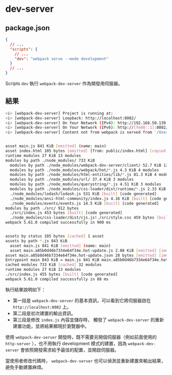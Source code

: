 # dev-server

## package.json

```json
{
  // ...
  "scripts": {
    // ...
    "dev": "webpack serve --mode development"
  }
  // ...
}
```

Scripts `dev` 執行 `webpack-dev-server` 作為開發用伺服器。

## 結果

```bash
<i> [webpack-dev-server] Project is running at:
<i> [webpack-dev-server] Loopback: http://localhost:8082/
<i> [webpack-dev-server] On Your Network (IPv4): http://192.168.50.139:8082/
<i> [webpack-dev-server] On Your Network (IPv6): http://[fe80::1]:8082/
<i> [webpack-dev-server] Content not from webpack is served from '/Users/PeterChen/Documents/code/book-webpack-examples/v5/ch02-getting-started/02-first-webpack/dev-server/public' directory


asset main.js 841 KiB [emitted] (name: main)
asset index.html 105 bytes [emitted] [from: public/index.html] [copied]
runtime modules 27 KiB 13 modules
modules by path ./node_modules/ 733 KiB
  modules by path ./node_modules/webpack-dev-server/client/ 52.7 KiB 12 modules
  modules by path ./node_modules/webpack/hot/*.js 4.3 KiB 4 modules
  modules by path ./node_modules/html-entities/lib/*.js 81.3 KiB 4 modules
  modules by path ./node_modules/url/ 37.4 KiB 3 modules
  modules by path ./node_modules/querystring/*.js 4.51 KiB 3 modules
  modules by path ./node_modules/css-loader/dist/runtime/*.js 2.33 KiB 2 modules
  ./node_modules/lodash/lodash.js 531 KiB [built] [code generated]
  ./node_modules/ansi-html-community/index.js 4.16 KiB [built] [code generated]
  ./node_modules/events/events.js 14.5 KiB [built] [code generated]
modules by path ./src/ 912 bytes
  ./src/index.js 453 bytes [built] [code generated]
  ./node_modules/css-loader/dist/cjs.js!./src/style.css 459 bytes [built] [code generated]
webpack 5.61.0 compiled successfully in 900 ms


assets by status 105 bytes [cached] 1 asset
assets by path *.js 843 KiB
  asset main.js 841 KiB [emitted] (name: main)
  asset main.a85b0d46b7334e64f34e.hot-update.js 2.08 KiB [emitted] [immutable] [hmr] (name: main)
asset main.a85b0d46b7334e64f34e.hot-update.json 28 bytes [emitted] [immutable] [hmr]
Entrypoint main 843 KiB = main.js 841 KiB main.a85b0d46b7334e64f34e.hot-update.js 2.08 KiB
cached modules 733 KiB [cached] 32 modules
runtime modules 27 KiB 13 modules
./src/index.js 455 bytes [built] [code generated]
webpack 5.61.0 compiled successfully in 88 ms
```

執行結果說明如下：

- 第一段是 `webpack-dev-server` 的基本資訊，可以看到它將伺服器啟在 `http://localhost:8082` 上。
- 第二段是初次建置的輸出資訊。
- 第三段是修改 `index.js` 內容並儲存時， 觸發了 `webpack-dev-server` 的重新建置功能，並將結果顯現於瀏覽器中。

使用 `webpack-dev-server` 開發時，既不需要另開個伺服器（例如前面使用的 `http-server` ），也不用執行 development 模式的建置，因為 `webpack-dev-server` 會依照開發需求給予最佳的配置，並開啟伺服器。

當使用者修改代碼時， `webpack-dev-server` 也可以偵測並重新建置來輸出結果，避免手動建置麻煩。
